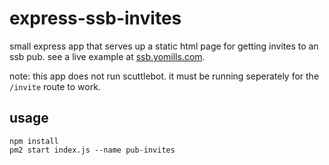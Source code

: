 # express-ssb-invites

small express app that serves up a static html page for getting invites to an ssb pub. see a live example at [ssb.yomills.com](http://ssb.yomills.com).

note: this app does not run scuttlebot. it must be running seperately for the `/invite` route to work.

## usage

```
npm install
pm2 start index.js --name pub-invites
```
